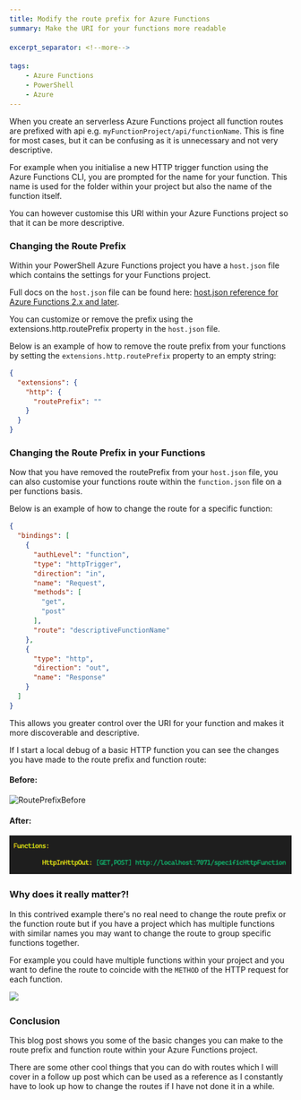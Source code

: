 ```yaml
---
title: Modify the route prefix for Azure Functions
summary: Make the URI for your functions more readable

excerpt_separator: <!--more-->

tags:
    - Azure Functions
    - PowerShell
    - Azure
---
```


When you create an serverless Azure Functions project all function routes are prefixed with api e.g. `myFunctionProject/api/functionName`. This is fine for most cases, but it can be confusing as it is unnecessary and not very descriptive.

For example when you initialise a new HTTP trigger function using the Azure Functions CLI, you are prompted for the name for your function. This name is used for the folder within your project but also the name of the function itself.

You can however customise this URI within your Azure Functions project so that it can be more descriptive.

<!--more-->

### Changing the Route Prefix

Within your PowerShell Azure Functions project you have a `host.json` file which contains the settings for your Functions project.

Full docs on the `host.json` file can be found here: [host.json reference for Azure Functions 2.x and later](https://docs.microsoft.com/en-us/azure/azure-functions/functions-reference-host-json).

You can customize or remove the prefix using the extensions.http.routePrefix property in the `host.json` file.

Below is an example of how to remove the route prefix from your functions by setting the `extensions.http.routePrefix` property to an empty string:

```json
{
  "extensions": {
    "http": {
      "routePrefix": ""
    }
  }
}
```

### Changing the Route Prefix in your Functions

Now that you have removed the routePrefix from your `host.json` file, you can also customise your functions route within the `function.json` file on a per functions basis.

Below is an example of how to change the route for a specific function:
```json
{
  "bindings": [
    {
      "authLevel": "function",
      "type": "httpTrigger",
      "direction": "in",
      "name": "Request",
      "methods": [
        "get",
        "post"
      ],
      "route": "descriptiveFunctionName"
    },
    {
      "type": "http",
      "direction": "out",
      "name": "Response"
    }
  ]
}

```

This allows you greater control over the URI for your function and makes it more discoverable and descriptive.

If I start a local debug of a basic HTTP function you can see the changes you have made to the route prefix and function route:

#### Before:

![RoutePrefixBefore](../../assets/img/routePrefixAfter.png)

#### After:

![RoutePrefixAfter](/assets/img/routePrefixBefore.png)

### Why does it really matter?!

In this contrived example there's no real need to change the route prefix or the function route but if you have a project which has multiple functions with similar names you may want to change the route to group specific functions together.

For example you could have multiple functions within your project and you want to define the route to coincide with the `METHOD` of the HTTP request for each function.

![](../../assets/img/2022-03-18-15-50-34.png)

### Conclusion

This blog post shows you some of the basic changes you can make to the route prefix and function route within your Azure Functions project.

There are some other cool things that you can do with routes which I will cover in a follow up post which can be used as a reference as I constantly have to look up how to change the routes if I have not done it in a while.